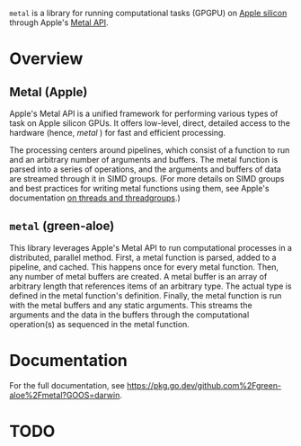 `metal` is a library for running computational tasks (GPGPU) on [Apple silicon](https://en.wikipedia.org/wiki/Apple_silicon) through Apple's [Metal API](https://developer.apple.com/metal/).

# Overview

## Metal (Apple)
Apple's Metal API
is a unified framework
for performing various types of task
on Apple silicon GPUs.
It offers low-level, direct, detailed access
to the hardware (hence, _metal_ )
for fast and efficient processing.

The processing centers around pipelines,
which consist of
a function to run
and an arbitrary number of arguments and buffers.
The metal function is parsed
into a series of operations,
and the arguments and buffers of data
are streamed through it
in SIMD groups.
(For more details on SIMD groups
and best practices
for writing metal functions using them,
see Apple's documentation [on threads and threadgroups](https://developer.apple.com/documentation/metal/compute_passes/creating_threads_and_threadgroups#2928931).)

## `metal` (green-aloe)
This library
leverages Apple's Metal API
to run computational processes
in a distributed, parallel method.
First,
a metal function is parsed,
added to a pipeline,
and cached.
This happens once
for every metal function.
Then,
any number of metal buffers
are created.
A metal buffer
is an array
of arbitrary length
that references items
of an arbitrary type.
The actual type
is defined in the metal function's definition.
Finally,
the metal function
is run
with the metal buffers
and any static arguments.
This streams
the arguments and the data in the buffers
through the computational operation(s)
as sequenced in the metal function.

# Documentation

For the full documentation, see https://pkg.go.dev/github.com%2Fgreen-aloe%2Fmetal?GOOS=darwin.

# TODO